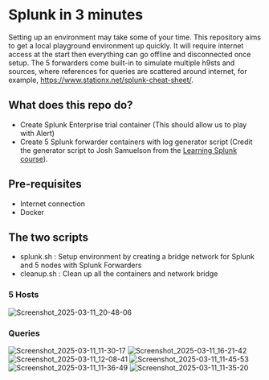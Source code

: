 # Splunk in 3 minutes

Setting up an environment may take some of your time. This repository aims to get a local playground environment up quickly. It will require internet access at the start then everything can go offline and disconnected once setup. The 5 forwarders come built-in to simulate multiple h9sts and sources, where references for queries are scattered around internet, for example, https://www.stationx.net/splunk-cheat-sheet/.

## What does this repo do?

- Create Splunk Enterprise trial container (This should allow us to play with Alert)
- Create 5 Splunk forwarder containers with log generator script (Credit the generator script to Josh Samuelson from the [Learning Splunk course](https://www.linkedin.com/learning/learning-splunk-22169111)).

## Pre-requisites

- Internet connection
- Docker

## The two scripts

- splunk.sh : Setup environment by creating a bridge network for Splunk and 5 nodes with Splunk Forwarders
- cleanup.sh : Clean up all the containers and network bridge

### 5 Hosts

![Screenshot_2025-03-11_20-48-06](https://github.com/user-attachments/assets/adc29bc7-ec7d-43f0-be6d-4b589795c3c6)

### Queries

![Screenshot_2025-03-11_11-30-17](https://github.com/user-attachments/assets/16321cd1-6afe-437e-a3b5-ce9dce7725f7)
![Screenshot_2025-03-11_16-21-42](https://github.com/user-attachments/assets/2b40875c-c549-4623-b2fa-934c7abdeb66)
![Screenshot_2025-03-11_12-08-41](https://github.com/user-attachments/assets/9e99a709-f1d8-4245-9d66-8fe599a41364)
![Screenshot_2025-03-11_11-45-53](https://github.com/user-attachments/assets/d5f1286b-4a1a-4e6d-ad85-7eb5240b3608)
![Screenshot_2025-03-11_11-36-49](https://github.com/user-attachments/assets/df1e5e6b-8584-461e-a13a-28bbf8f4af58)
![Screenshot_2025-03-11_11-35-20](https://github.com/user-attachments/assets/dd8d82d8-74d7-4369-8ba1-dd3601f00c97)
